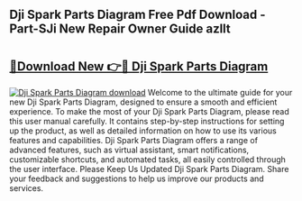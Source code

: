 ## Dji Spark Parts Diagram Free Pdf Download - Part-SJi New Repair Owner Guide azllt

# <h2><a href="http://dfnwym7.blite.top/?on=Dji+Spark+Parts+Diagram">🔗Download New 👉🔴 Dji Spark Parts Diagram</a></h2>

[![Dji Spark Parts Diagram download](https://i.imgur.com/lujVjoI.png)](http://dfnwym7.blite.top/?on=Dji+Spark+Parts+Diagram)
Welcome to the ultimate guide for your new Dji Spark Parts Diagram, designed to ensure a smooth and efficient experience. To make the most of your Dji Spark Parts Diagram, please read this user manual carefully. It contains step-by-step instructions for setting up the product, as well as detailed information on how to use its various features and capabilities. Dji Spark Parts Diagram offers a range of advanced features, such as virtual assistant, smart notifications, customizable shortcuts, and automated tasks, all easily controlled through the user interface. Please Keep Us Updated Dji Spark Parts Diagram. Share your feedback and suggestions to help us improve our products and services.
